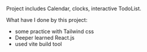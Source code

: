 Project includes Calendar, clocks, interactive TodoList.

What have I done by this project:
* some practice with Tailwind css
* Deeper learned React.js
* used vite build tool
